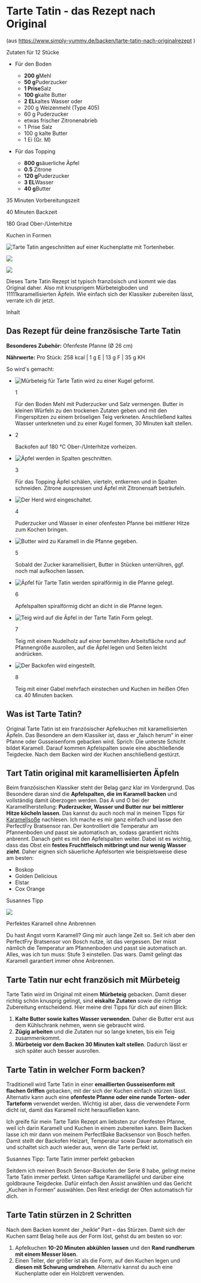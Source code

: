 # Tarte Tatin - das Rezept nach Original

(aus https://www.simply-yummy.de/backen/tarte-tatin-nach-originalrezept )

Zutaten für 12 Stücke

- Für den Boden
  
  - **200 g**Mehl
  - **50 g**Puderzucker
  - **1 Prise**Salz
  - **100 g**kalte Butter
  - **2 EL**kaltes Wasser
    oder
  - 200 g Weizenmehl (Type 405)
  - 60 g Puderzucker
  - etwas frischer Zitronenabrieb
  - 1 Prise Salz
  - 100 g kalte Butter
  - 1 Ei (Gr. M)

- Für das Topping
  
  - **800 g**säuerliche Äpfel
  - **0.5** Zitrone
  - **120 g**Puderzucker
  - **3 EL**Wasser
  - **40 g**Butter

35 Minuten Vorbereitungszeit

40 Minuten Backzeit

180 Grad Ober-/Unterhitze

Kuchen in Formen

![Tarte Tatin angeschnitten auf einer Kuchenplatte mit Tortenheber.](https://www.simply-yummy.de/files/styles/tec_frontend_large/public/images/recipes/tarte_tatin.jpeg)

[![](https://www.simply-yummy.de/sites/all/themes/custom/sy_22/images/print.svg)](https://www.simply-yummy.de/print/77)

[![](https://www.simply-yummy.de/sites/all/themes/custom/sy_22/images/share.svg)](https://www.simply-yummy.de/backen/tarte-tatin-nach-originalrezept#collapseShare)

Dieses Tarte Tatin Rezept ist typisch französisch und kommt wie
 das Original daher. Also mit knusprigem Mürbeteigboden und 
11111karamellisierten Äpfeln. Wie einfach sich der Klassiker zubereiten 
lässt, verrate ich dir jetzt.

Inhalt

## Das Rezept für deine französische Tarte Tatin

**Besonderes Zubehör:** Ofenfeste Pfanne (Ø 26 cm)

**Nährwerte:** Pro Stück: 258 kcal | 1 g E | 13 g F | 35 g KH

So wird's gemacht:

- ![Mürbeteig für Tarte Tatin wird zu einer Kugel geformt.](https://www.simply-yummy.de/files/styles/tec_frontend_large/public/images/recipes/tarte-tatin-teig-kneten.jpg)
  
  1
  
  Für
   den Boden Mehl mit Puderzucker und Salz vermengen. Butter in kleinen 
  Würfeln zu den trockenen Zutaten geben und mit den Fingerspitzen zu 
  einem bröseligen Teig verkneten. Anschließend kaltes Wasser unterkneten 
  und zu einer Kugel formen, 30 Minuten kalt stellen.

- 2
  
  Backofen auf 180 °C Ober-/Unterhitze vorheizen.

- ![Äpfel werden in Spalten geschnitten.](https://www.simply-yummy.de/files/styles/tec_frontend_large/public/images/recipes/tarte-tatin-aepfel-schneiden.jpg)
  
  3
  
  Für
   das Topping Äpfel schälen, vierteln, entkernen und in Spalten 
  schneiden. Zitrone auspressen und Äpfel mit Zitronensaft beträufeln.

- ![Der Herd wird eingeschaltet.](https://www.simply-yummy.de/files/styles/tec_frontend_large/public/images/recipes/tarte-tatin-herd.jpg)
  
  4
  
  Puderzucker und Wasser in einer ofenfesten Pfanne bei mittlerer Hitze zum Kochen bringen.

- ![Butter wird zu Karamell in die Pfanne gegeben.](https://www.simply-yummy.de/files/styles/tec_frontend_large/public/images/recipes/tarte-tatin-karamell.jpg)
  
  5
  
  Sobald der Zucker karamellisiert, Butter in Stücken unterrühren, ggf. noch mal aufkochen lassen.

- ![Äpfel für Tarte Tatin werden spiralförmig in die Pfanne gelegt.](https://www.simply-yummy.de/files/styles/tec_frontend_large/public/images/recipes/tarte-tatin-apefel-in-pfanne.jpg)
  
  6
  
  Apfelspalten spiralförmig dicht an dicht in die Pfanne legen.

- ![Teig wird auf die Äpfel in der Tarte Tatin Form gelegt.](https://www.simply-yummy.de/files/styles/tec_frontend_large/public/images/recipes/tarte-tatin-teig-auf-form.jpg)
  
  7
  
  Teig
   mit einem Nudelholz auf einer bemehlten Arbeitsfläche rund auf 
  Pfannengröße ausrollen, auf die Äpfel legen und Seiten leicht andrücken.

- ![Der Backofen wird eingestellt.](https://www.simply-yummy.de/files/styles/tec_frontend_large/public/images/recipes/tarte-tatin-backofen.jpg)
  
  8
  
  Teig mit einer Gabel mehrfach einstechen und Kuchen im heißen Ofen ca. 40 Minuten backen.

## Was ist Tarte Tatin?

Original
 Tarte Tatin ist ein französischer Apfelkuchen mit karamellisierten 
Äpfeln. Das Besondere an dem Klassiker ist, dass er „falsch herum“ in 
einer Pfanne oder Gusseisenform gebacken wird. Sprich: Die unterste 
Schicht bildet Karamell. Darauf kommen Apfelspalten sowie eine 
abschließende Teigdecke. Nach dem Backen wird der Kuchen anschließend 
gestürzt.

## Tart Tatin original mit karamellisierten Äpfeln

Beim französischen Klassiker steht der Belag ganz klar im Vordergrund. Das Besondere daran sind die **Apfelspalten, die im Karamell backen** und vollständig damit überzogen werden. Das A und O bei der Karamellherstellung: **Puderzucker, Wasser und Butter nur** **bei mittlerer Hitze köcheln lassen**. Das kannst du auch noch mal in meinen Tipps für [Karamellsoße](https://www.simply-yummy.de/kochen/karamellsosse-selber-machen-einfaches-rezept) nachlesen.
 Ich mache es mir ganz einfach und lasse den PerfectFry Bratsensor ran. 
Der kontrolliert die Temperatur am Pfannenboden und passt sie 
automatisch an, sodass garantiert nichts anbrennt. Danach geht es mit 
den Apfelspalten weiter. Dabei ist es wichtig, dass das Obst ein **festes Fruchtfleisch mitbringt und nur wenig Wasser zieht**. Daher eignen sich säuerliche Apfelsorten wie beispielsweise diese am besten:

- Boskop
- Golden Delicious
- Elstar
- Cox Orange

Susannes Tipp

![](https://www.simply-yummy.de/files/styles/tec_frontend_large/public/susi_autorenprofil.jpg)

Perfektes Karamell ohne Anbrennen

Du hast Angst vorm Karamell? Ging mir auch lange Zeit 
so. Seit ich aber den PerfectFry Bratsensor von Bosch nutze, ist das 
vergessen. Der misst nämlich die Temperatur am Pfannenboden und passt 
sie automatisch an. Alles, was ich tun muss: Stufe 3 einstellen. Das 
wars. Damit gelingt das Karamell garantiert immer ohne Anbrennen.

## Tarte Tatin nur echt französich mit Mürbeteig

Tarte Tatin wird im Original mit einem **Mürbeteig** gebacken. Damit dieser richtig schön knusprig gelingt, sind **eiskalte Zutaten** sowie die richtige Zubereitung entscheidend. Hier meine drei Tipps für dich auf einen Blick:

1. **Kalte Butter sowie kaltes Wasser verwenden**. Daher die Butter erst aus dem Kühlschrank nehmen, wenn sie gebraucht wird.
2. **Zügig arbeiten** und die Zutaten nur so lange kneten, bis ein Teig zusammenkommt.
3. **Mürbeteig vor dem Backen 30 Minuten kalt stellen**. Dadurch lässt er sich später auch besser ausrollen.

## Tarte Tatin in welcher Form backen?

Traditionell wird Tarte Tatin in einer **emaillierten Gusseisenform mit flachen Griffen** gebacken, mit der sich der Kuchen einfach stürzen lässt. Alternativ kann auch eine **ofenfeste Pfanne oder eine runde Torten- oder Tarteform** verwendet werden. Wichtig ist aber, dass die verwendete Form dicht ist, damit das Karamell nicht herausfließen kann.

Ich
 greife für mein Tarte Tatin Rezept am liebsten zur ofenfesten Pfanne, 
weil ich darin Karamell und Kuchen in einem zubereiten kann. Beim Backen
 lasse ich mir dann von meinem PerfectBake Backsensor von Bosch helfen. 
Damit stellt der Backofen Heizart, Temperatur sowie Dauer automatisch 
ein und schaltet sich auch wieder aus, wenn die Tarte perfekt ist.

Susannes Tipp: Tarte Tatin immer perfekt gebacken

Seitdem ich meinen Bosch Sensor-Backofen der Serie 8 
habe, gelingt meine Tarte Tatin immer perfekt. Unten saftige 
Karamelläpfel und darüber eine goldbraune Teigdecke. Dafür einfach den 
Assist anwählen und das Gericht „Kuchen in Formen“ auswählen. Den Rest 
erledigt der Ofen automatisch für dich.

## Tarte Tatin stürzen in 2 Schritten

Nach
 dem Backen kommt der „heikle“ Part – das Stürzen. Damit sich der Kuchen
 samt Belag heile aus der Form löst, gehst du am besten so vor:

1. Apfelkuchen **10-20 Minuten abkühlen** **lassen** und den **Rand rundherum mit einem Messer lösen**.
2. Einen Teller, der größer ist als die Form, auf den Kuchen legen und **diesen mit Schwung umdrehen**. Alternativ kannst du auch eine Kuchenplatte oder ein Holzbrett verwenden.
